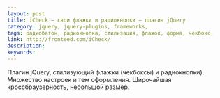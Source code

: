 ```yaml
---
layout: post
title: iCheck — свои флажки и радиокнопки — плагин jQuery
category: jquery, jquery-plugins, frameworks, 
tags: радиобатон, радиокнопка, стилизация, флажок, форма, чекбокс, 
link: http://fronteed.com/iCheck/
description: 
keywords: 
---
```


<p>Плагин jQuery, стилизующий флажки (чекбоксы) и радиокнопки). Множество настроек и тем оформления. Широчайшая кроссбраузерность, небольшой размер.</p>

